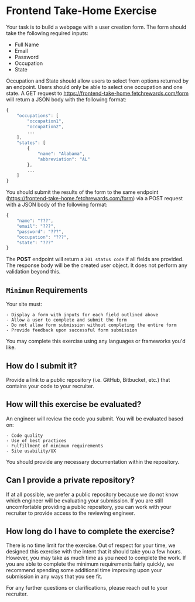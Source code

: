 # Frontend Take-Home Exercise
Your task is to build a webpage with a user creation form. The form should take the following required inputs:

- Full Name
- Email
- Password
- Occupation
- State

Occupation and State should allow users to select from options returned by an endpoint. Users should only be able to select one occupation and one state. A GET request to https://frontend-take-home.fetchrewards.com/form will return a JSON body with the following format:

```js
{
    "occupations": [
        "occupation1",
        "occupation2",
        ...
    ],
    "states": [
        {
            "name": "Alabama",
            "abbreviation": "AL"
        },
        ...
    ]
}
```
You should submit the results of the form to the same endpoint (https://frontend-take-home.fetchrewards.com/form) via a POST request with a JSON body of the following format:
```js
{
    "name": "???",
    "email": "???",
    "password": "???",
    "occupation": "???",
    "state": "???"
}
```
The **POST** endpoint will return a `201 status code` if all fields are provided. The response body will be the created user object. It does not perform any validation beyond this.

## `Minimum` Requirements
Your site must:

    - Display a form with inputs for each field outlined above
    - Allow a user to complete and submit the form
    - Do not allow form submission without completing the entire form
    - Provide feedback upon successful form submission

You may complete this exercise using any languages or frameworks you'd like.

## How do I submit it?
Provide a link to a public repository (i.e. GitHub, Bitbucket, etc.) that contains your code to your recruiter.

## How will this exercise be evaluated?
An engineer will review the code you submit. You will be evaluated based on:

    - Code quality
    - Use of best practices
    - Fulfillment of minimum requirements
    - Site usability/UX

You should provide any necessary documentation within the repository.

## Can I provide a private repository?
If at all possible, we prefer a public repository because we do not know which engineer will be evaluating your submission. If you are still uncomfortable providing a public repository, you can work with your recruiter to provide access to the reviewing engineer.

## How long do I have to complete the exercise?
There is no time limit for the exercise. Out of respect for your time, we designed this exercise with the intent that it should take you a few hours. However, you may take as much time as you need to complete the work. If you are able to complete the minimum requirements fairly quickly, we recommend spending some additional time improving upon your submission in any ways that you see fit.

For any further questions or clarifications, please reach out to your recruiter.